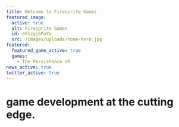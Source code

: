 ```yaml
---
title: Welcome to Firesprite Games
featured_image:
  active: true
  alt: Firesprite Games
  id: eX1zgj6PuYo
  src: /images/uploads/home-hero.jpg
featured:
  featured_game_active: true
  games:
    - The Persistence VR
news_active: true
twitter_active: true
---
```

# game development at the cutting edge.
